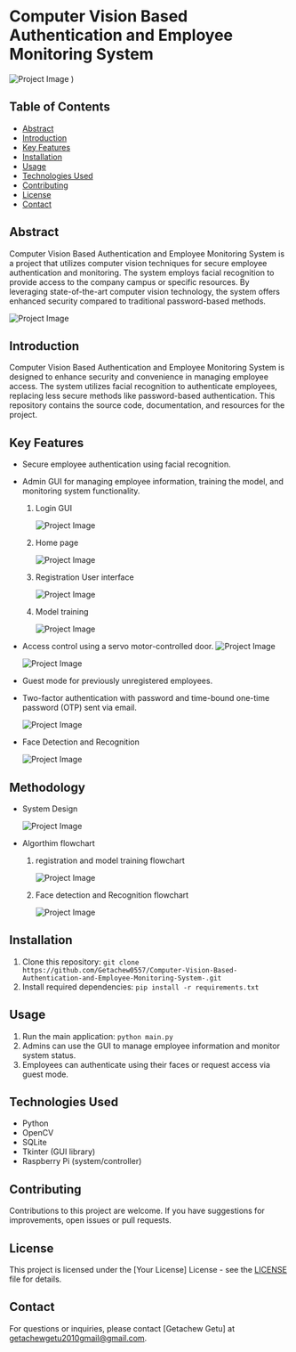 # Computer Vision Based Authentication and Employee Monitoring System

![Project Image](https://github.com/Getachew0557/Computer-Vision-Based-Authentication-and-Employee-Monitoring-System-/raw/main/image/Cover_page.png)
)



## Table of Contents

- [Abstract](#abstract)
- [Introduction](#introduction)
- [Key Features](#key-features)
- [Installation](#installation)
- [Usage](#usage)
- [Technologies Used](#technologies-used)
- [Contributing](#contributing)
- [License](#license)
- [Contact](#contact)

## Abstract

Computer Vision Based Authentication and Employee Monitoring System is a project that utilizes computer vision techniques for secure employee authentication and monitoring. The system employs facial recognition to provide access to the company campus or specific resources. By leveraging state-of-the-art computer vision technology, the system offers enhanced security compared to traditional password-based methods.


![Project Image](https://github.com/Getachew0557/Computer-Vision-Based-Authentication-and-Employee-Monitoring-System-/raw/main/image/Abstract.png)


## Introduction

Computer Vision Based Authentication and Employee Monitoring System is designed to enhance security and convenience in managing employee access. The system utilizes facial recognition to authenticate employees, replacing less secure methods like password-based authentication. This repository contains the source code, documentation, and resources for the project.

## Key Features

- Secure employee authentication using facial recognition.
- Admin GUI for managing employee information, training the model, and monitoring system functionality.
  1. Login GUI
 
     
      ![Project Image](https://github.com/Getachew0557/Computer-Vision-Based-Authentication-and-Employee-Monitoring-System-/raw/main/image/login_page.png)


  3. Home page
 
       ![Project Image](https://github.com/Getachew0557/Computer-Vision-Based-Authentication-and-Employee-Monitoring-System-/raw/main/image/Homepage.png)

     
  5. Registration User interface
     
       ![Project Image](https://github.com/Getachew0557/Computer-Vision-Based-Authentication-and-Employee-Monitoring-System-/raw/main/image/registration_page.png)

     
  7. Model training
     
       ![Project Image](https://github.com/Getachew0557/Computer-Vision-Based-Authentication-and-Employee-Monitoring-System-/raw/main/image/model_training.png)
     
- Access control using a servo motor-controlled door.
    ![Project Image](https://github.com/Getachew0557/Computer-Vision-Based-Authentication-and-Employee-Monitoring-System-/raw/main/image/System_Architecture_Design1.png)
  
  ![Project Image](https://github.com/Getachew0557/Computer-Vision-Based-Authentication-and-Employee-Monitoring-System-/raw/main/image/System_Architecture_Design2.png)


  
- Guest mode for previously unregistered employees.
- Two-factor authentication with password and time-bound one-time password (OTP) sent via email.
  
     ![Project Image](https://github.com/Getachew0557/Computer-Vision-Based-Authentication-and-Employee-Monitoring-System-/raw/main/image/email_verification.png)


- Face Detection and Recognition
  
  ![Project Image](https://github.com/Getachew0557/Computer-Vision-Based-Authentication-and-Employee-Monitoring-System-/raw/main/image/face_detection_and_recognition.png)

  
## Methodology
- System Design

  
  ![Project Image](https://github.com/Getachew0557/Computer-Vision-Based-Authentication-and-Employee-Monitoring-System-/raw/main/image/Architecture_design.png)

- Algorthim flowchart
   1. registration and model training flowchart
      
       ![Project Image](https://github.com/Getachew0557/Computer-Vision-Based-Authentication-and-Employee-Monitoring-System-/raw/main/image/Flowchart1.png)
      
   3. Face detection and Recognition flowchart
      
      ![Project Image](https://github.com/Getachew0557/Computer-Vision-Based-Authentication-and-Employee-Monitoring-System-/raw/main/image/flowchart2.png)
  
## Installation

1. Clone this repository: `git clone https://github.com/Getachew0557/Computer-Vision-Based-Authentication-and-Employee-Monitoring-System-.git`
2. Install required dependencies: `pip install -r requirements.txt`

## Usage

1. Run the main application: `python main.py`
2. Admins can use the GUI to manage employee information and monitor system status.
3. Employees can authenticate using their faces or request access via guest mode.

## Technologies Used

- Python
- OpenCV
- SQLite
- Tkinter (GUI library)
- Raspberry Pi (system/controller)

## Contributing

Contributions to this project are welcome. If you have suggestions for improvements, open issues or pull requests.

## License

This project is licensed under the [Your License] License - see the [LICENSE](LICENSE) file for details.

## Contact

For questions or inquiries, please contact [Getachew Getu] at getachewgetu2010gmail@gmail.com.

